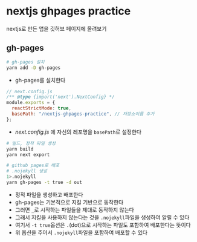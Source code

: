 # nextjs ghpages practice

nextjs로 만든 앱을 깃허브 페이지에 올려보기

## gh-pages

```sh terminal
# gh-pages 설치
yarn add -D gh-pages
```

- gh-pages를 설치한다

```js next.config.js
// next.config.js
/** @type {import('next').NextConfig} */
module.exports = {
  reactStrictMode: true,
  basePath: "/nextjs-ghpages-practice", // 저장소이름 추가
};
```

- _next.config.js_ 에 자신의 레포명을 `basePath`로 설정한다

```sh terminal
# 빌드, 정적 파일 생성
yarn build
yarn next export

# github pages로 배포
# .nojekyll 생성
1>.nojekyll
yarn gh-pages -t true -d out
```

- 정적 파일을 생성하고 배포한다
- gh-pages는 기본적으로 지킬 기반으로 동작한다
- 그러면 `_`로 시작하는 파일들을 제대로 동작하지 않는다
- 그래서 지킬을 사용하지 않는다는 것을 `.nojekyll`파일을 생성하여 알릴 수 있다
- 여기서 `-t true`옵션은 `.`(dot)으로 시작하는 파일도 포함하여 배포한다는 뜻이다
- 위 옵션을 주어서 `.nojekyll`파일을 포함하여 배포할 수 있다
